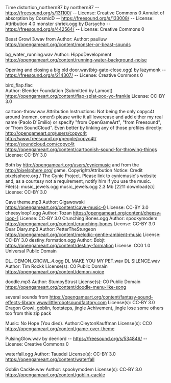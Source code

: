 Time distortion_northern87 by northern87 -- https://freesound.org/s/131100/ -- License: Creative Commons 0
Annulet of absorption by CosmicD -- https://freesound.org/s/133008/ -- License: Attribution 4.0
monster shriek.ogg by Darsycho -- https://freesound.org/s/442564/ -- License: Creative Commons 0

Beast Growl 3.wav  from Author: Author: 
    pauliuw   https://opengameart.org/content/monster-or-beast-sounds

bg_water_running.wav Author: HippoDevelopment  https://opengameart.org/content/running-water-background-noise

Opening and closing a big old door.wav(big-gate-close.ogg) by lazymonk -- https://freesound.org/s/214307/ -- License: Creative Commons 0

bird_flap.flac  
Author: 
Blender Foundation
(Submitted by Lamoot)
https://opengameart.org/content/flap-splat-poo-yo-frankie License: CC-BY 3.0

cartoon-throw.wav
Attribution Instructions: 
Not being the only copyc4t around (nomen, omen!) please write it all lowercase and add either my real name (Paolo D'Emilio) or specify "from OpenGameArt", "from Freesound", or "from SoundCloud". Even better by linking any of those profiles directly: http://opengameart.org/users/copyc4t http://www.freesound.org/people/copyc4t/ https://soundcloud.com/copyc4t
https://opengameart.org/content/cartoonish-sound-for-throwing-things  License: CC-BY 3.0


Both by http://opengameart.org/users/cynicmusic and from the http://pixelsphere.org/ game.
Copyright/Attribution Notice: 
Credit pixelsphere.org / The Cynic Project. Please link to cynicmusic's website and, as a courtesy not a requirement, notify him if you use the music.
File(s): 
music_jewels.ogg music_jewels.ogg 2.3 Mb [2211 download(s)]  License: CC-BY 3.0

Cave theme.mp3   Author: Gigawowski  https://opengameart.org/content/cave-music-0  License: CC-BY 3.0
cheesyloop1.ogg  Author: Tozan  https://opengameart.org/content/cheesy-loop-1 License: CC-BY 3.0
Crunching Bones.ogg Author: spookymodem  https://opengameart.org/content/crunching-bones License: CC-BY 3.0
Dear Diary.mp3  Author: PetterTheSturgeon https://opengameart.org/content/melodic-gentle-ambient-music License: CC-BY 3.0
destiny_formation.ogg   Author: Bobjt  https://opengameart.org/content/destiny-formation  License: CC0 1.0 Universal   Public Domain

DL_ DEMON_GROWL_4.ogg
DL MAKE YOU MY PET.wav
DL SILENCE.wav  
Author:  Tim Rockk  License(s): C0 Public Domain  https://opengameart.org/content/demon-voice

doodle.mp3 Author: StumpyStrust License(s): C0 Public Domain  https://opengameart.org/content/doodle-menu-like-song

several sounds  from https://opengameart.org/content/fantasy-sound-effects-library
www.littlerobotsoundfactory.com  License(s): 
CC-BY 3.0
Dragon Growl, goblin, footsteps, jingle Achivement, jingle lose  some others too from this zip pack

Music: No Hope (You died).  Author:CleytonKauffman   License(s): CC0 https://opengameart.org/content/game-over-theme

PulsingGlow.wav by deerlord -- https://freesound.org/s/534846/ -- License: Creative Commons 0

waterfall.ogg  Author: Tausdei  License(s): CC-BY 3.0  https://opengameart.org/content/waterfall
 
Goblin Cackle.wav Author: spookymodem  License(s): CC-BY 3.0  https://opengameart.org/content/goblin-cackle